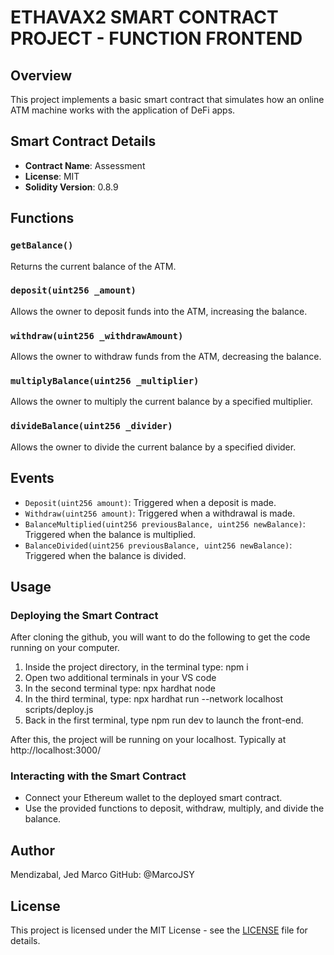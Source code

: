 # ETHAVAX2 SMART CONTRACT PROJECT - FUNCTION FRONTEND

## Overview

This project implements a basic smart contract that simulates how an online ATM machine works with the application of DeFi apps.

## Smart Contract Details

- **Contract Name**: Assessment
- **License**: MIT
- **Solidity Version**: 0.8.9

## Functions

### `getBalance()`

Returns the current balance of the ATM.

### `deposit(uint256 _amount)`

Allows the owner to deposit funds into the ATM, increasing the balance.

### `withdraw(uint256 _withdrawAmount)`

Allows the owner to withdraw funds from the ATM, decreasing the balance.

### `multiplyBalance(uint256 _multiplier)`

Allows the owner to multiply the current balance by a specified multiplier.

### `divideBalance(uint256 _divider)`

Allows the owner to divide the current balance by a specified divider.

## Events

- `Deposit(uint256 amount)`: Triggered when a deposit is made.
- `Withdraw(uint256 amount)`: Triggered when a withdrawal is made.
- `BalanceMultiplied(uint256 previousBalance, uint256 newBalance)`: Triggered when the balance is multiplied.
- `BalanceDivided(uint256 previousBalance, uint256 newBalance)`: Triggered when the balance is divided.

## Usage

### Deploying the Smart Contract

After cloning the github, you will want to do the following to get the code running on your computer.

1. Inside the project directory, in the terminal type: npm i
2. Open two additional terminals in your VS code
3. In the second terminal type: npx hardhat node
4. In the third terminal, type: npx hardhat run --network localhost scripts/deploy.js
5. Back in the first terminal, type npm run dev to launch the front-end.

After this, the project will be running on your localhost. 
Typically at http://localhost:3000/

### Interacting with the Smart Contract

- Connect your Ethereum wallet to the deployed smart contract.
- Use the provided functions to deposit, withdraw, multiply, and divide the balance.

## Author

  Mendizabal, Jed Marco
    GitHub: @MarcoJSY
  
## License

This project is licensed under the MIT License - see the [LICENSE](LICENSE) file for details.
